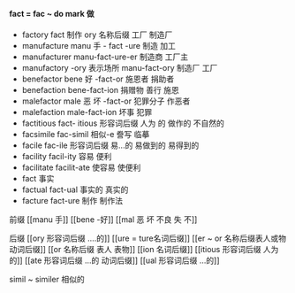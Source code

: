 #### fact = fac ~ do mark 做

- factory   fact  制作  ory 名称后缀      工厂 制造厂   
- manufacture manu 手 - fact  -ure  制造 加工
- manufacturer manu-fact-ure-er 制造商 工厂主
- manufactory -ory 表示场所 manu-fact-ory 制造厂 工厂
- benefactor bene 好 -fact-or 施恩者  捐助者
- benefaction bene-fact-ion 捐赠物 善行 施恩
- malefactor male 恶 坏 -fact-or 犯罪分子 作恶者
- malefaction male-fact-ion 坏事 犯罪
- factitious fact- itious 形容词后缀  人为 的  做作的 不自然的
- facsimile fac-simil 相似-e 誊写 临摹
- facile fac-ile 形容词后缀 易...的 易做到的 易得到的
- facility facil-ity  容易 便利
- facilitate facilit-ate 使容易  使便利
- fact 事实
- factual fact-ual 事实的 真实的
- facture fact-ure 制作 制作法

前缀
[[manu 手]]
[[bene -好]]
[[mal  恶 坏 不良 失 不]]

后缀
[[ory 形容词后缀 ....的]]
[[ure = ture名词后缀]]
[[er  ~ or 名称后缀表人或物 动词后缀]]
[[or 名称后缀 表人 表物]]
[[ion  名词后缀]]
[[itious 形容词后缀  人为 的]]
[[ate 形容词后缀  ...的 动词后缀]]
[[ual 形容词后缀 ...的]]

simil  ~ similer 相似的